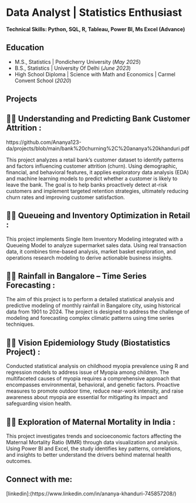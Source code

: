 # Data Analyst | Statistics Enthusiast

#### Technical Skills: Python, SQL, R, Tableau, Power BI, Ms Excel (Advance)

## Education						       		
- M.S., Statistics	| Pondicherry University (_May 2025_)	 			        		
- B.S., Statistics | University Of Delhi (_June 2023_)
- High School Diploma | Science with Math and Economics | Carmel Convent School (_2020_)

## Projects
<h2>👨‍💻 Understanding and Predicting Bank Customer Attrition :</h2> https://github.com/Ananya123-da/projects/blob/main/bank%20churning%2C%20ananya%20khanduri.pdf

This project analyzes a retail bank’s customer dataset to identify patterns and factors influencing customer attrition (churn). Using demographic, financial, and behavioral features, it applies exploratory data analysis (EDA) and machine learning models to predict whether a customer is likely to leave the bank.
The goal is to help banks proactively detect at-risk customers and implement targeted retention strategies, ultimately reducing churn rates and improving customer satisfaction.

<h2>👨‍💻 Queueing and Inventory Optimization in Retail :</h2>
This project implements Single Item Inventory Modeling integrated with a Queueing Model to analyze supermarket sales data.
Using real transaction data, it combines time-based analysis, market basket exploration, and operations research modeling to derive actionable business insights.

<h2>👨‍💻 Rainfall in Bangalore – Time Series Forecasting :</h2>
The aim of this project is to perform a detailed statistical analysis and predictive modeling of monthly rainfall in Bangalore city, using historical data from 1901 to 2024. The project is designed to address the challenge of modeling and forecasting complex climatic patterns using time series techniques.

<h2>👨‍💻 Vision Epidemiology Study (Biostatistics Project) :</h2>
Conducted statistical analysis on childhood myopia prevalence using R and regression models to address issue of Myopia among children. The multifaceted causes of myopia requires a comprehensive approach that encompasses environmental, behavioral, and genetic factors. Proactive measures to promote outdoor time, reduce near-work intensity, and raise awareness about myopia are essential for mitigating its impact and safeguarding vision health.

<h2>👨‍💻 Exploration of Maternal Mortality in India :</h2>
This project investigates trends and socioeconomic factors affecting the Maternal Mortality Ratio (MMR) through data visualization and analysis.
Using Power BI and Excel, the study identifies key patterns, correlations, and insights to better understand the drivers behind maternal health outcomes.

<h2>  Connect with me:</h2>
[linkedin]:(https://www.linkedin.com/in/ananya-khanduri-745857208/)
